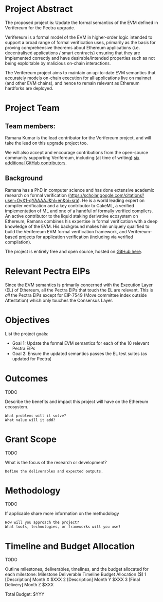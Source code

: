 # Project Abstract

The proposed project is: Update the formal semantics of the EVM defined in
Verifereum for the Pectra upgrade.

Verifereum is a formal model of the EVM in higher-order logic intended to
support a broad range of formal verification uses, primarily as the basis for
proving comprehensive theorems about Ethereum applications (i.e. decentralised
applications / smart contracts) ensuring that they are implemented correctly
and have desirable/intended properties such as not being exploitable by
malicious on-chain interactions.

The Verifereum project aims to maintain an up-to-date EVM semantics that
accurately models on-chain execution for all applications live on mainnet (and
other EVM chains), and hence to remain relevant as Ethereum hardforks are
deployed.

# Project Team

## Team members:

Ramana Kumar is the lead contributor for the Verifereum project, and will take the lead on this upgrade project too.

We will also accept and encourage contributions from the open-source community supporting Verifereum, including (at time of writing) [six additional GitHub contributors](https://github.com/verifereum/verifereum/graphs/contributors).

## Background

Ramana has a PhD in computer science and has done extensive academic research on formal verification (https://scholar.google.com/citations?user=OyX1-qYAAAAJ&hl=en&oi=sra). He is a world leading expert on compiler verification and a key contributor to CakeML, a verified implementation of ML and one of a handful of formally verified compilers. An active contributor to the liquid staking derivative ecosystem on Ethereum, Ramana combines his expertise in formal verification with a deep knowledge of the EVM. His background makes him uniquely qualified to build the Verifereum EVM formal verification framework, and Verifereum-based projects for application verification (including via verified compilation).

The project is entirely free and open source, hosted on [GitHub here](https://github.com/verifereum/verifereum).

# Relevant Pectra EIPs

Since the EVM semantics is primarily concerned with the Execution Layer (EL) of
Ethereum, all the Pectra EIPs that touch the EL are relevant. This is _all_ the
Pectra EIPs except for EIP-7549 (Move committee index outside Attestation)
which only touches the Consensus Layer.

# Objectives

List the project goals:

- Goal 1: Update the formal EVM semantics for each of the 10 relevant Pectra EIPs
- Goal 2: Ensure the updated semantics passes the EL test suites (as updated for Pectra)

# Outcomes

TODO

Describe the benefits and impact this project will have on the Ethereum ecosystem.

    What problems will it solve?
    What value will it add?

# Grant Scope

TODO

What is the focus of the research or development?

    Define the deliverables and expected outputs.

# Methodology

TODO

If applicable share more information on the methodology

    How will you approach the project?
    What tools, technologies, or frameworks will you use?

# Timeline and Budget Allocation

TODO

Outline milestones, deliverables, timelines, and the budget allocated for each milestone:
Milestone 	Deliverable 	Timeline 	Budget Allocation ($)
1 	[Description] 	Month X 	$XXX
2 	[Description] 	Month Y 	$XXX
3 	[Final Delivery] 	Month Z 	$XXX

Total Budget: $YYY
